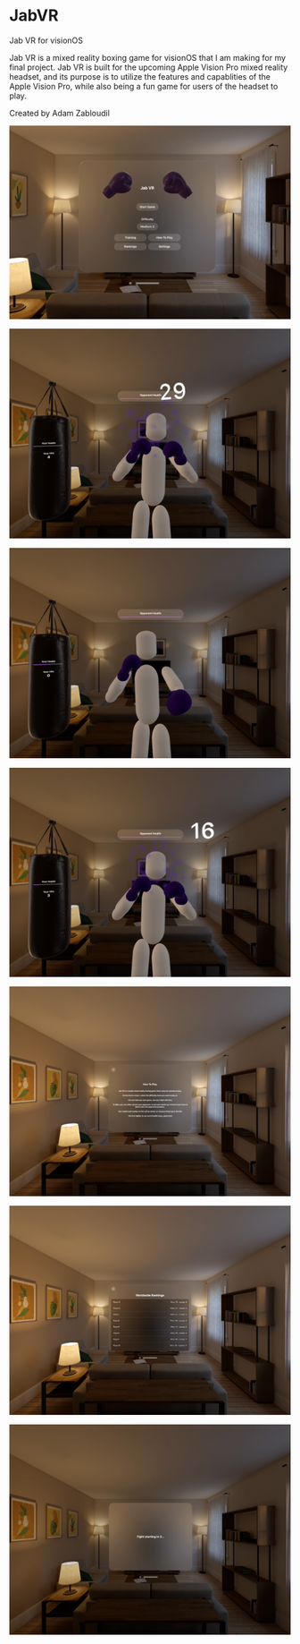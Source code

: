 # JabVR
Jab VR for visionOS

Jab VR is a mixed reality boxing game for visionOS that I am making for my final project. Jab
VR is built for the upcoming Apple Vision Pro mixed reality headset, and its purpose is to
utilize the features and capablities of the Apple Vision Pro, while also being a fun game for
users of the headset to play.

Created by Adam Zabloudil

![pic1](/docs/pic1.png)

![pic2](/docs/pic2.png)

![pic3](/docs/pic3.png)

![pic4](/docs/pic4.png)

![pic5](/docs/pic5.png)

![pic6](/docs/pic6.png)

![pic7](/docs/pic7.png)
